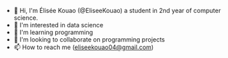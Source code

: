 - 👋 Hi, I'm Élisée Kouao (@EliseeKouao) a student in 2nd year of computer science.
- 👀 I'm interested in data science
- 🌱 I'm learning programming
- 💞️ I'm looking to collaborate on programming projects
- 📫 How to reach me (eliseekouao04@gmail.com)

<!---
redhat-git/redhat-git is a special ✨ ✨ repository because its `README.md` (this file) appears on your GitHub profile.
You can click on the Preview link to see your changes.
--->
